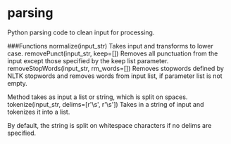parsing
=======

Python parsing code to clean input for processing.

###Functions
normalize(input_str)
  Takes input and transforms to lower case.
removePunct(input_str, keep=[])
  Removes all punctuation from the input except those specified by the keep list parameter.
removeStopWords(input_str, rm_words=[])
  Removes stopwords defined by NLTK stopwords and removes words from input list, 
  if parameter list is not empty. 
 
  Method takes as input a list or string, which is split on spaces.
tokenize(input_str, delims=[r'\s', r'\s'])
  Takes in a string of input and tokenizes it into a list. 
 
  By default, the string is split on whitespace characters if no delims are specified.
